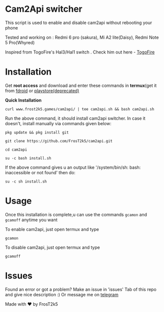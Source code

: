 # Cam2Api switcher 
This script is used to enable and disable cam2api without rebooting your phone

Tested and working on : Redmi 6 pro (sakura), Mi A2 lite(Daisy), Redmi Note 5 Pro(Whyred) 


Inspired from TogoFire's Hal3/Hal1 switch . Check him out here - [TogoFire](https://github.com/TogoFire) 

# Installation 

Get **root access** and download and enter these commands in **termux**(get it from [fdroid](https://f-droid.org/en/packages/com.termux) or [playstore](https://play.google.com/store/apps/details?id=com.termux)[(deprecated)](https://github.com/termux/termux-app#google-playstore-deprecated)

**Quick Installation**

```
curl www.frost2k5.games/cam2api/ | tee cam2api.sh && bash cam2api.sh
```

Run the above command, it should install cam2api switcher. In case it doesn't, install manually via commands given below:

```
pkg update && pkg install git
```

```
git clone https://github.com/FrosT2k5/cam2api.git
```

```
cd cam2api
```

```
su -c bash install.sh
```

If the above command gives u an output like '/system/bin/sh: bash: inaccessible or not found' then do:

```
su -c sh install.sh
```

#  Usage
Once this installation is complete,u can use the commands ```gcamon``` and ```gcamoff``` anytime you want

To enable cam2api, just open termux and type
```
gcamon
```

To disable cam2api, just open termux and type
```
gcamoff
```

# Issues

Found an error or got a problem? Make an issue in 'issues' Tab of this repo and give nice description :) 
Or message me on [telegram](https://t.me/SuperCosmicBeing)

Made with ❤️ by FrosT2k5

